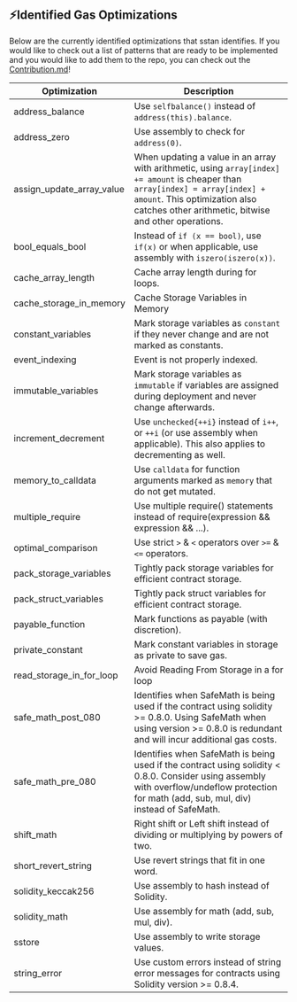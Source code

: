 &nbsp;
## ⚡Identified Gas Optimizations
Below are the currently identified optimizations that sstan identifies. If you would like to check out a list of patterns that are ready to be implemented and you would like to add them to the repo, you can check out the [Contribution.md](https://github.com/0xKitsune/sstan/blob/main/docs/Contributing.md#potential-optimizations-vulnerability-and-qa-additions)!

| Optimization              | Description                                             |
| ------------------------- | ------------------------------------------------------- |
| address_balance           | Use `selfbalance()` instead of `address(this).balance`. |
| address_zero              | Use assembly to check for `address(0)`. |
| assign_update_array_value | When updating a value in an array with arithmetic, using `array[index] += amount` is cheaper than `array[index] = array[index] + amount`. This optimization also catches other arithmetic, bitwise and other operations. |
| bool_equals_bool          | Instead of `if (x == bool)`, use `if(x)` or when applicable, use assembly with `iszero(iszero(x))`. |
| cache_array_length        | Cache array length during for loops. |
| cache_storage_in_memory   | Cache Storage Variables in Memory    |
| constant_variables        | Mark storage variables as `constant` if they never change and are not marked as constants.|
| event_indexing            | Event is not properly indexed.|
| immutable_variables       | Mark storage variables as `immutable` if variables are assigned during deployment and never change afterwards.|
| increment_decrement       | Use `unchecked{++i}` instead of `i++`, or `++i` (or use assembly when applicable). This also applies to decrementing as well.|
| memory_to_calldata        | Use `calldata` for function arguments marked as `memory` that do not get mutated.|
| multiple_require          | Use multiple require() statements instead of require(expression && expression && ...). |
| optimal_comparison        | Use strict `>` & `<` operators over `>=` & `<=` operators. |
| pack_storage_variables    | Tightly pack storage variables for efficient contract storage. |
| pack_struct_variables     | Tightly pack struct variables for efficient contract storage. |
| payable_function          | Mark functions as payable (with discretion). |
| private_constant          | Mark constant variables in storage as private to save gas. |
| read_storage_in_for_loop  | Avoid Reading From Storage in a for loop |
| safe_math_post_080        | Identifies when SafeMath is being used if the contract using solidity >= 0.8.0. Using SafeMath when using version >= 0.8.0 is redundant and will incur additional gas costs. |
| safe_math_pre_080         | Identifies when SafeMath is being used if the contract using solidity < 0.8.0. Consider using assembly with overflow/undeflow protection for math (add, sub, mul, div) instead of SafeMath. |
| shift_math                | Right shift or Left shift instead of dividing or multiplying by powers of two. |
| short_revert_string       | Use revert strings that fit in one word. |
| solidity_keccak256        | Use assembly to hash instead of Solidity. |
| solidity_math             | Use assembly for math (add, sub, mul, div). |
| sstore                    | Use assembly to write storage values. |
| string_error              | Use custom errors instead of string error messages for contracts using Solidity version >= 0.8.4.|
